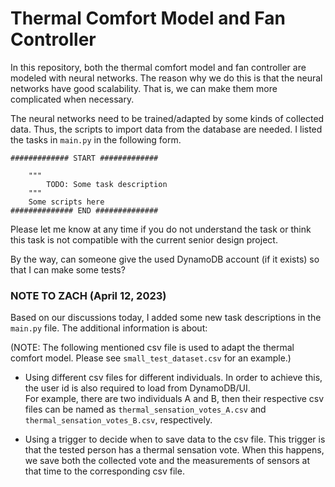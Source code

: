 # Thermal Comfort Model and Fan Controller

In this repository, both the thermal comfort model and fan controller are modeled with neural networks. The reason why we do this is that the neural networks have good scalability. That is, we can make them more complicated when necessary. 

The neural networks need to be trained/adapted by some kinds of collected data. Thus, the scripts to import data from the database are needed. I listed the tasks in ```main.py``` in the following form. 

```
############# START #############

    """
        TODO: Some task description
    """
    Some scripts here
############## END ##############
```

Please let me know at any time if you do not understand the task or think this task is not compatible with the current senior design project. 

By the way, can someone give the used DynamoDB account (if it exists) so that I can make some tests? 

### NOTE TO ZACH (April 12, 2023)
Based on our discussions today, I added some new task descriptions in the ```main.py``` file. The additional information is about: 

(NOTE: The following mentioned csv file is used to adapt the thermal comfort model. Please see ```small_test_dataset.csv``` for an example.)

- Using different csv files for different individuals. In order to achieve this, the user id is also required to load from DynamoDB/UI. 
<br /> For example, there are two individuals A and B, then their respective csv files can be named as ```thermal_sensation_votes_A.csv``` and ```thermal_sensation_votes_B.csv```, respectively. 

- Using a trigger to decide when to save data to the csv file. This trigger is that the tested person has a thermal sensation vote. When this happens, we save both the collected vote and the measurements of sensors at that time to the corresponding csv file. 